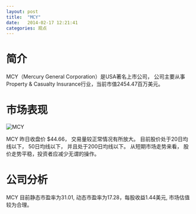 ```yaml
---
layout: post
title:  "MCY"
date:   2014-02-17 12:21:41
categories: 观点
---
```


# 简介
MCY（Mercury General Corporation）是USA著名上市公司，
公司主要从事Property & Casualty Insurance行业，当前市值2454.47百万美元。

# 市场表现

![MCY](http://finviz.com/chart.ashx?t=MCY&ty=c&ta=1&p=d&s=l)

MCY 昨日收盘价 $44.66，
交易量较正常情况有所放大。
目前股价处于20日均线以下，
50日均线以下，
并且处于200日均线以下。
从短期市场走势来看，
股价走势平稳，投资者应减少无谓的操作。

# 公司分析
MCY 目前静态市盈率为31.01, 动态市盈率为17.28，每股收益1.44美元,
市场估值较为合理。
